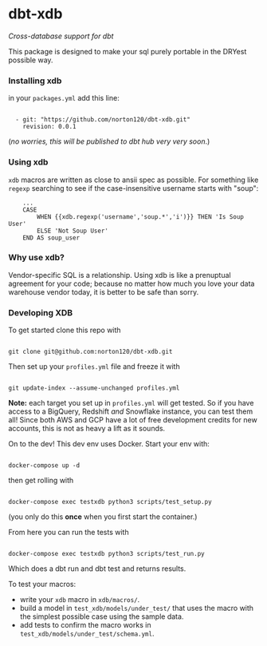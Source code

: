# dbt-xdb
_Cross-database support for dbt_

This package is designed to make your sql purely portable in the DRYest possible way. 

### Installing xdb

in your `packages.yml` add this line:

```

  - git: "https://github.com/norton120/dbt-xdb.git"
    revision: 0.0.1

```
(_no worries, this will be published to dbt hub very very soon_.)


### Using xdb

`xdb` macros are written as close to ansii spec as possible. 
For something like `regexp` searching to see if the case-insensitive username starts with "soup":

```
    ...
    CASE
        WHEN {{xdb.regexp('username','soup.*','i')}} THEN 'Is Soup User'
        ELSE 'Not Soup User'
    END AS soup_user 

```

### Why use xdb? 

Vendor-specific SQL is a relationship. 
Using xdb is like a prenuptual agreement for your code; because no matter how much you love your data warehouse vendor today, it is better to be safe than sorry. 

### Developing XDB
To get started clone this repo with 

```

git clone git@github.com:norton120/dbt-xdb.git

```

Then set up your `profiles.yml` file and freeze it with 

```

git update-index --assume-unchanged profiles.yml

```
**Note:** each target you set up in `profiles.yml` will get tested. So if you have access to a BigQuery, Redshift _and_ Snowflake instance, you can test them all! Since both AWS and GCP have a lot of free development credits for new accounts, this is not as heavy a lift as it sounds. 

On to the dev! 
This dev env uses Docker. Start your env with:

```

docker-compose up -d

```

then get rolling with 

```

docker-compose exec testxdb python3 scripts/test_setup.py

```

(you only do this __once__ when you first start the container.)

From here you can run the tests with

```

docker-compose exec testxdb python3 scripts/test_run.py

```

Which does a dbt run and dbt test and returns results. 

To test your macros:

- write your `xdb` macro in `xdb/macros/`. 
- build a model in `test_xdb/models/under_test/` that uses the macro with the simplest possible case using the sample data.
- add tests to confirm the macro works in `test_xdb/models/under_test/schema.yml`.


